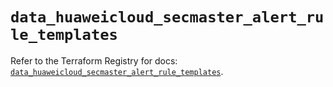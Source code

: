 # `data_huaweicloud_secmaster_alert_rule_templates`

Refer to the Terraform Registry for docs: [`data_huaweicloud_secmaster_alert_rule_templates`](https://registry.terraform.io/providers/huaweicloud/huaweicloud/1.71.1/docs/data-sources/secmaster_alert_rule_templates).
